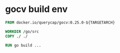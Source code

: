 # gocv build env


```Dockerfile
FROM docker.io/querycap/gocv:0.25.0-${TARGETARCH}

WORKDIR /go/src
COPY ./ ./

RUN go build ...
```


